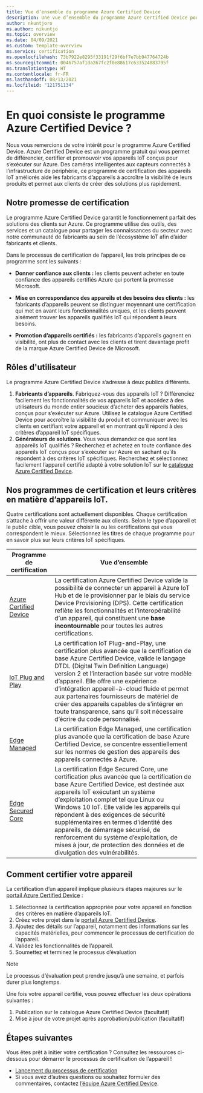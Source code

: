 ```yaml
---
title: Vue d’ensemble du programme Azure Certified Device
description: Une vue d’ensemble du programme Azure Certified Device pour nos partenaires et clients. Utilisez ces ressources pour démarrer le processus de certification de l’appareil. Découvrez comment certifier votre appareil, des critères des appareils IoT jusqu’à la publication de votre appareil.
author: nkuntjoro
ms.author: nikuntjo
ms.topic: overview
ms.date: 04/09/2021
ms.custom: template-overview
ms.service: certification
ms.openlocfilehash: 73b7922e8295f33191f29f6bf7e7bb947764724b
ms.sourcegitcommit: 0046757af1da267fc2f0e88617c633524883795f
ms.translationtype: HT
ms.contentlocale: fr-FR
ms.lasthandoff: 08/13/2021
ms.locfileid: "121751134"
---
```

# <a name="what-is-the-azure-certified-device-program"></a>En quoi consiste le programme Azure Certified Device ?

Nous vous remercions de votre intérêt pour le programme Azure Certified Device. Azure Certified Device est un programme gratuit qui vous permet de différencier, certifier et promouvoir vos appareils IoT conçus pour s’exécuter sur Azure. Des caméras intelligentes aux capteurs connectés à l’infrastructure de périphérie, ce programme de certification des appareils IoT améliorés aide les fabricants d’appareils à accroître la visibilité de leurs produits et permet aux clients de créer des solutions plus rapidement.

## <a name="our-certification-promise"></a>Notre promesse de certification

Le programme Azure Certified Device garantit le fonctionnement parfait des solutions des clients sur Azure. Ce programme utilise des outils, des services et un catalogue pour partager les connaissances du secteur avec notre communauté de fabricants au sein de l’écosystème IoT afin d’aider fabricants et clients.

Dans le processus de certification de l’appareil, les trois principes de ce programme sont les suivants :

- **Donner confiance aux clients :** les clients peuvent acheter en toute confiance des appareils certifiés Azure qui portent la promesse Microsoft.

- **Mise en correspondance des appareils et des besoins des clients :** les fabricants d’appareils peuvent se distinguer moyennant une certification qui met en avant leurs fonctionnalités uniques, et les clients peuvent aisément trouver les appareils qualifiés IoT qui répondent à leurs besoins.

- **Promotion d’appareils certifiés :** les fabricants d’appareils gagnent en visibilité, ont plus de contact avec les clients et tirent davantage profit de la marque Azure Certified Device de Microsoft.

## <a name="user-roles"></a>Rôles d'utilisateur

Le programme Azure Certified Device s’adresse à deux publics différents.

1. **Fabricants d’appareils**. Fabriquez-vous des appareils IoT ? Différenciez facilement les fonctionnalités de vos appareils IoT et accédez à des utilisateurs du monde entier soucieux d’acheter des appareils fiables, conçus pour s’exécuter sur Azure. Utilisez le catalogue Azure Certified Device pour accroître la visibilité du produit et communiquer avec les clients en certifiant votre appareil et en montrant qu’il répond à des critères d’appareil IoT spécifiques.
1.  **Générateurs de solutions**. Vous vous demandez ce que sont les appareils IoT qualifiés ? Recherchez et achetez en toute confiance des appareils IoT conçus pour s’exécuter sur Azure en sachant qu’ils répondent à des critères IoT spécifiques. Recherchez et sélectionnez facilement l’appareil certifié adapté à votre solution IoT sur le [catalogue Azure Certified Device](https://devicecatalog.azure.com/).

## <a name="our-certification-programs-and-iot-device-requirements"></a>Nos programmes de certification et leurs critères en matière d’appareils IoT.

Quatre certifications sont actuellement disponibles. Chaque certification s’attache à offrir une valeur différente aux clients. Selon le type d’appareil et le public cible, vous pouvez choisir la ou les certifications qui vous correspondent le mieux. Sélectionnez les titres de chaque programme pour en savoir plus sur leurs critères IoT spécifiques.

| Programme de certification         |  Vue d’ensemble                      |
------------------------------|-------------------------------------------------|
| [Azure Certified Device](program-requirements-azure-certified-device.md)          | La certification Azure Certified Device valide la possibilité de connecter un appareil à Azure IoT Hub et de le provisionner par le biais du service Device Provisioning (DPS). Cette certification reflète les fonctionnalités et l’interopérabilité d’un appareil, qui constituent une **base incontournable** pour toutes les autres certifications.          |
| [IoT Plug and Play](program-requirements-pnp.md) | La certification IoT Plug-and-Play, une certification plus avancée que la certification de base Azure Certified Device, valide le langage DTDL (Digital Twin Definition Language) version 2 et l’interaction basée sur votre modèle d’appareil. Elle offre une expérience d’intégration appareil-à-cloud fluide et permet aux partenaires fournisseurs de matériel de créer des appareils capables de s’intégrer en toute transparence, sans qu’il soit nécessaire d’écrire du code personnalisé.  |
| [Edge Managed](program-requirements-edge-managed.md) | La certification Edge Managed, une certification plus avancée que la certification de base Azure Certified Device, se concentre essentiellement sur les normes de gestion des appareils des appareils connectés à Azure.  |
| [Edge Secured Core](program-requirements-edge-secured-core.md)                             | La certification Edge Secured Core, une certification plus avancée que la certification de base Azure Certified Device, est destinée aux appareils IoT exécutant un système d’exploitation complet tel que Linux ou Windows 10 IoT. Elle valide les appareils qui répondent à des exigences de sécurité supplémentaires en termes d’identité des appareils, de démarrage sécurisé, de renforcement du système d’exploitation, de mises à jour, de protection des données et de divulgation des vulnérabilités. |

## <a name="how-to-certify-your-device"></a>Comment certifier votre appareil

La certification d’un appareil implique plusieurs étapes majeures sur le [portail Azure Certified Device](https://certify.azure.com) :

1. Sélectionnez la certification appropriée pour votre appareil en fonction des critères en matière d’appareils IoT.
1. Créez votre projet dans le [portail Azure Certified Device](https://certify.azure.com).
1. Ajoutez des détails sur l’appareil, notamment des informations sur les capacités matérielles, pour commencer le processus de certification de l’appareil.
1. Validez les fonctionnalités de l’appareil.
1. Soumettez et terminez le processus d’évaluation

> [!Note]
> Le processus d’évaluation peut prendre jusqu’à une semaine, et parfois durer plus longtemps.

Une fois votre appareil certifié, vous pouvez effectuer les deux opérations suivantes : 

1. Publication sur le catalogue Azure Certified Device (facultatif)
1. Mise à jour de votre projet après approbation/publication (facultatif)

## <a name="next-steps"></a>Étapes suivantes

Vous êtes prêt à initier votre certification ? Consultez les ressources ci-dessous pour démarrer le processus de certification de l’appareil !

- [Lancement du processus de certification](tutorial-00-selecting-your-certification.md)
- Si vous avez d’autres questions ou souhaitez formuler des commentaires, contactez [l’équipe Azure Certified Device](mailto:iotcert@microsoft.com).
